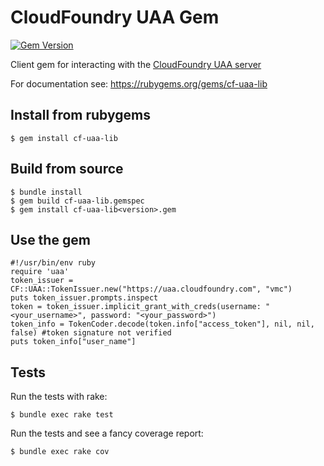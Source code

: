 # CloudFoundry UAA Gem

[![Gem Version](https://badge.fury.io/rb/cf-uaa-lib.png)](http://badge.fury.io/rb/cf-uaa-lib)

Client gem for interacting with the [CloudFoundry UAA server](https://github.com/cloudfoundry/uaa)

For documentation see: https://rubygems.org/gems/cf-uaa-lib

## Install from rubygems

    $ gem install cf-uaa-lib

## Build from source

    $ bundle install
    $ gem build cf-uaa-lib.gemspec
    $ gem install cf-uaa-lib<version>.gem

## Use the gem

    #!/usr/bin/env ruby
    require 'uaa'
    token_issuer = CF::UAA::TokenIssuer.new("https://uaa.cloudfoundry.com", "vmc")
    puts token_issuer.prompts.inspect
    token = token_issuer.implicit_grant_with_creds(username: "<your_username>", password: "<your_password>")
    token_info = TokenCoder.decode(token.info["access_token"], nil, nil, false) #token signature not verified
    puts token_info["user_name"]

## Tests

Run the tests with rake:

    $ bundle exec rake test

Run the tests and see a fancy coverage report:

    $ bundle exec rake cov

